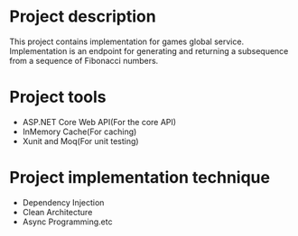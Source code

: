 # Project description
This project contains implementation for games global service. 
Implementation is an endpoint for generating and returning a subsequence from a sequence of Fibonacci numbers.
 
# Project tools
- ASP.NET Core Web API(For the core API)
- InMemory Cache(For caching)
- Xunit and Moq(For unit testing)

# Project implementation technique
- Dependency Injection
- Clean Architecture
- Async Programming.etc